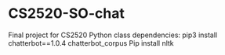 # CS2520-SO-chat
Final project for CS2520 Python class
dependencies:
pip3 install chatterbot==1.0.4 chatterbot_corpus
Pip install nltk
